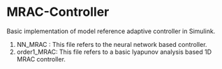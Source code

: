 # MRAC-Controller
Basic implementation of model reference adaptive controller in Simulink.

1. NN_MRAC : This file refers to the neural network based controller.
2. order1_MRAC: This file refers to a basic lyapunov analysis based 1D MRAC controller.
